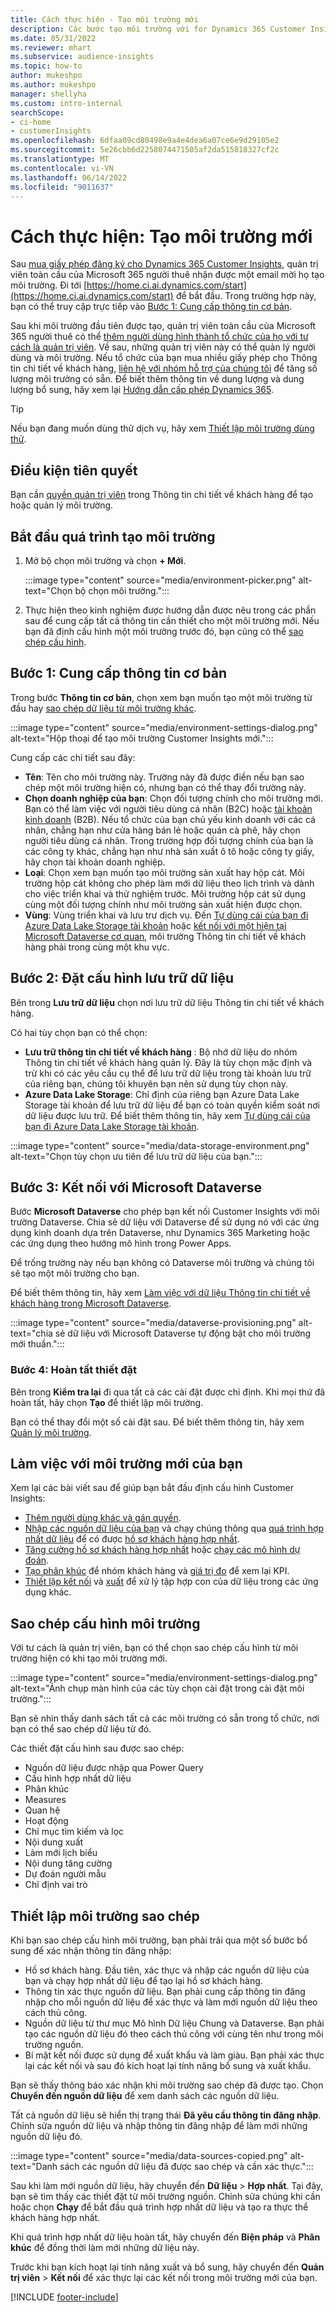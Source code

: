 ```yaml
---
title: Cách thực hiện - Tạo môi trường mới
description: Các bước tạo môi trường với for Dynamics 365 Customer Insights.
ms.date: 05/31/2022
ms.reviewer: mhart
ms.subservice: audience-insights
ms.topic: how-to
author: mukeshpo
ms.author: mukeshpo
manager: shellyha
ms.custom: intro-internal
searchScope:
- ci-home
- customerInsights
ms.openlocfilehash: 6dfaa09cd80498e9a4e4dea6a07ce6e9d29105e2
ms.sourcegitcommit: 5e26cbb6d2258074471505af2da515818327cf2c
ms.translationtype: MT
ms.contentlocale: vi-VN
ms.lasthandoff: 06/14/2022
ms.locfileid: "9011637"
---
```

# <a name="how-to-create-a-new-environment"></a>Cách thực hiện: Tạo môi trường mới

Sau [mua giấy phép đăng ký cho Dynamics 365 Customer Insights](paid-license.md), quản trị viên toàn cầu của Microsoft 365 người thuê nhận được một email mời họ tạo môi trường. Đi tới [https://home.ci.ai.dynamics.com/start](https://home.ci.ai.dynamics.com/start) để bắt đầu. Trong trường hợp này, bạn có thể truy cập trực tiếp vào [Bước 1: Cung cấp thông tin cơ bản](#step-1-provide-basic-information).

Sau khi môi trường đầu tiên được tạo, quản trị viên toàn cầu của Microsoft 365 người thuê có thể [thêm người dùng hình thành tổ chức của họ với tư cách là quản trị viên](permissions.md). Về sau, những quản trị viên này có thể quản lý người dùng và môi trường. Nếu tổ chức của bạn mua nhiều giấy phép cho Thông tin chi tiết về khách hàng, [liên hệ với nhóm hỗ trợ của chúng tôi](https://go.microsoft.com/fwlink/?linkid=2079641) để tăng số lượng môi trường có sẵn. Để biết thêm thông tin về dung lượng và dung lượng bổ sung, hãy xem lại [Hướng dẫn cấp phép Dynamics 365](https://go.microsoft.com/fwlink/?LinkId=866544).

> [!TIP]
> Nếu bạn đang muốn dùng thử dịch vụ, hãy xem [Thiết lập môi trường dùng thử](trial-signup.md).

## <a name="prerequisites"></a>Điều kiện tiên quyết

Bạn cần [quyền quản trị viên](permissions.md) trong Thông tin chi tiết về khách hàng để tạo hoặc quản lý môi trường.

## <a name="start-the-environment-creation-process"></a>Bắt đầu quá trình tạo môi trường

1. Mở bộ chọn môi trường và chọn **+ Mới**.
  
   :::image type="content" source="media/environment-picker.png" alt-text="Chọn bộ chọn môi trường.":::

1. Thực hiện theo kinh nghiệm được hướng dẫn được nêu trong các phần sau để cung cấp tất cả thông tin cần thiết cho một môi trường mới. Nếu bạn đã định cấu hình một môi trường trước đó, bạn cũng có thể [sao chép cấu hình](#copy-the-environment-configuration).

## <a name="step-1-provide-basic-information"></a>Bước 1: Cung cấp thông tin cơ bản

Trong bước **Thông tin cơ bản**, chọn xem bạn muốn tạo một môi trường từ đầu hay [sao chép dữ liệu từ môi trường khác](#copy-the-environment-configuration).

   :::image type="content" source="media/environment-settings-dialog.png" alt-text="Hộp thoại để tạo môi trường Customer Insights mới.":::

Cung cấp các chi tiết sau đây:

- **Tên**: Tên cho môi trường này. Trường này đã được điền nếu bạn sao chép một môi trường hiện có, nhưng bạn có thể thay đổi trường này.
- **Chọn doanh nghiệp của bạn**: Chọn đối tượng chính cho môi trường mới. Bạn có thể làm việc với người tiêu dùng cá nhân (B2C) hoặc [tài khoản kinh doanh](work-with-business-accounts.md) (B2B). Nếu tổ chức của bạn chủ yếu kinh doanh với các cá nhân, chẳng hạn như cửa hàng bán lẻ hoặc quán cà phê, hãy chọn người tiêu dùng cá nhân. Trong trường hợp đối tượng chính của bạn là các công ty khác, chẳng hạn như nhà sản xuất ô tô hoặc công ty giấy, hãy chọn tài khoản doanh nghiệp.
- **Loại**: Chọn xem bạn muốn tạo môi trường sản xuất hay hộp cát. Môi trường hộp cát không cho phép làm mới dữ liệu theo lịch trình và dành cho việc triển khai và thử nghiệm trước. Môi trường hộp cát sử dụng cùng một đối tượng chính như môi trường sản xuất hiện được chọn.
- **Vùng**: Vùng triển khai và lưu trư dịch vụ. Đến [Tự dùng cái của bạn đi Azure Data Lake Storage tài khoản](own-data-lake-storage.md) hoặc [kết nối với một hiện tại Microsoft Dataverse cơ quan](customer-insights-dataverse.md), môi trường Thông tin chi tiết về khách hàng phải trong cùng một khu vực.

## <a name="step-2-configure-data-storage"></a>Bước 2: Đặt cấu hình lưu trữ dữ liệu

Bên trong **Lưu trữ dữ liệu** chọn nơi lưu trữ dữ liệu Thông tin chi tiết về khách hàng.

Có hai tùy chọn bạn có thể chọn:

- **Lưu trữ thông tin chi tiết về khách hàng** : Bộ nhớ dữ liệu do nhóm Thông tin chi tiết về khách hàng quản lý. Đây là tùy chọn mặc định và trừ khi có các yêu cầu cụ thể để lưu trữ dữ liệu trong tài khoản lưu trữ của riêng bạn, chúng tôi khuyên bạn nên sử dụng tùy chọn này.
- **Azure Data Lake Storage**: Chỉ định của riêng bạn Azure Data Lake Storage tài khoản để lưu trữ dữ liệu để bạn có toàn quyền kiểm soát nơi dữ liệu được lưu trữ. Để biết thêm thông tin, hãy xem [Tự dùng cái của bạn đi Azure Data Lake Storage tài khoản](own-data-lake-storage.md).

:::image type="content" source="media/data-storage-environment.png" alt-text="Chọn tùy chọn ưu tiên để lưu trữ dữ liệu của bạn.":::

## <a name="step-3-connect-to-microsoft-dataverse"></a>Bước 3: Kết nối với Microsoft Dataverse

Bước **Microsoft Dataverse** cho phép bạn kết nối Customer Insights với môi trường Dataverse. Chia sẻ dữ liệu với Dataverse để sử dụng nó với các ứng dụng kinh doanh dựa trên Dataverse, như Dynamics 365 Marketing hoặc các ứng dụng theo hướng mô hình trong Power Apps.


Để trống trường này nếu bạn không có Dataverse môi trường và chúng tôi sẽ tạo một môi trường cho bạn.

Để biết thêm thông tin, hãy xem [Làm việc với dữ liệu Thông tin chi tiết về khách hàng trong Microsoft Dataverse](customer-insights-dataverse.md).

:::image type="content" source="media/dataverse-provisioning.png" alt-text="chia sẻ dữ liệu với Microsoft Dataverse tự động bật cho môi trường mới thuần.":::

### <a name="step-4-finalize-the-settings"></a>Bước 4: Hoàn tất thiết đặt

Bên trong **Kiểm tra lại** đi qua tất cả các cài đặt được chỉ định. Khi mọi thứ đã hoàn tất, hãy chọn **Tạo** để thiết lập môi trường.

Bạn có thể thay đổi một số cài đặt sau. Để biết thêm thông tin, hãy xem [Quản lý môi trường](manage-environments.md).

## <a name="work-with-your-new-environment"></a>Làm việc với môi trường mới của bạn

Xem lại các bài viết sau để giúp bạn bắt đầu định cấu hình Customer Insights:

- [Thêm người dùng khác và gán quyền](permissions.md).
- [Nhập các nguồn dữ liệu của bạn](data-sources.md) và chạy chúng thông qua [quá trình hợp nhất dữ liệu](data-unification.md) để có được [hồ sơ khách hàng hợp nhất](customer-profiles.md).
- [Tăng cường hồ sơ khách hàng hợp nhất](enrichment-hub.md) hoặc [chạy các mô hình dự đoán](predictions-overview.md).
- [Tạo phân khúc](segments.md) để nhóm khách hàng và [giá trị đo](measures.md) để xem lại KPI.
- [Thiết lập kết nối](connections.md) và [xuất](export-destinations.md) để xử lý tập hợp con của dữ liệu trong các ứng dụng khác.

## <a name="copy-the-environment-configuration"></a>Sao chép cấu hình môi trường

Với tư cách là quản trị viên, bạn có thể chọn sao chép cấu hình từ môi trường hiện có khi tạo môi trường mới.

:::image type="content" source="media/environment-settings-dialog.png" alt-text="Ảnh chụp màn hình của các tùy chọn cài đặt trong cài đặt môi trường.":::

Bạn sẽ nhìn thấy danh sách tất cả các môi trường có sẵn trong tổ chức, nơi bạn có thể sao chép dữ liệu từ đó.

Các thiết đặt cấu hình sau được sao chép:

- Nguồn dữ liệu được nhập qua Power Query
- Cấu hình hợp nhất dữ liệu
- Phân khúc
- Measures
- Quan hệ
- Hoạt động
- Chỉ mục tìm kiếm và lọc
- Nội dung xuất
- Làm mới lịch biểu
- Nội dung tăng cường
- Dự đoán người mẫu
- Chỉ định vai trò

## <a name="set-up-a-copied-environment"></a>Thiết lập môi trường sao chép

Khi bạn sao chép cấu hình môi trường, bạn phải trải qua một số bước bổ sung để xác nhận thông tin đăng nhập:

- Hồ sơ khách hàng. Đầu tiên, xác thực và nhập các nguồn dữ liệu của bạn và chạy hợp nhất dữ liệu để tạo lại hồ sơ khách hàng.
- Thông tin xác thực nguồn dữ liệu. Bạn phải cung cấp thông tin đăng nhập cho mỗi nguồn dữ liệu để xác thực và làm mới nguồn dữ liệu theo cách thủ công.
- Nguồn dữ liệu từ thư mục Mô hình Dữ liệu Chung và Dataverse. Bạn phải tạo các nguồn dữ liệu đó theo cách thủ công với cùng tên như trong môi trường nguồn.
- Bí mật kết nối được sử dụng để xuất khẩu và làm giàu. Bạn phải xác thực lại các kết nối và sau đó kích hoạt lại tính năng bổ sung và xuất khẩu.

Bạn sẽ thấy thông báo xác nhận khi môi trường sao chép đã được tạo. Chọn **Chuyển đến nguồn dữ liệu** để xem danh sách các nguồn dữ liệu.

Tất cả nguồn dữ liệu sẽ hiển thị trạng thái **Đã yêu cầu thông tin đăng nhập**. Chỉnh sửa nguồn dữ liệu và nhập thông tin đăng nhập để làm mới những nguồn dữ liệu đó.

:::image type="content" source="media/data-sources-copied.png" alt-text="Danh sách các nguồn dữ liệu đã được sao chép và cần xác thực.":::

Sau khi làm mới nguồn dữ liệu, hãy chuyển đến **Dữ liệu** > **Hợp nhất**. Tại đây, bạn sẽ tìm thấy các thiết đặt từ môi trường nguồn. Chỉnh sửa chúng khi cần hoặc chọn **Chạy** để bắt đầu quá trình hợp nhất dữ liệu và tạo ra thực thể khách hàng hợp nhất.

Khi quá trình hợp nhất dữ liệu hoàn tất, hãy chuyển đến **Biện pháp** và **Phân khúc** để đồng thời làm mới những dữ liệu này.

Trước khi bạn kích hoạt lại tính năng xuất và bổ sung, hãy chuyển đến **Quản trị viên** > **Kết nối** để xác thực lại các kết nối trong môi trường mới của bạn.

[!INCLUDE [footer-include](includes/footer-banner.md)]
